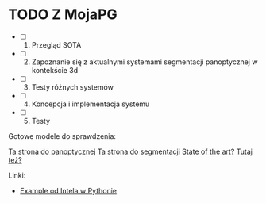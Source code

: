 # TODO Z MojaPG

- [ ] 1. Przegląd SOTA
- [ ] 2. Zapoznanie się z aktualnymi systemami segmentacji panoptycznej w kontekście 3d
- [ ] 3. Testy różnych systemów
- [ ] 4. Koncepcja i implementacja systemu
- [ ] 5. Testy

Gotowe modele do sprawdzenia:

[Ta strona do panoptycznej](https://paperswithcode.com/task/panoptic-segmentation)
[Ta strona do segmentacji](https://paperswithcode.com/task/semantic-segmentation)
[State of the art?](https://deci.ai/blog/sota-dnns-overview/)
[Tutaj też?](https://deci.ai/blog/semantic-segmentation-sota-architectures/)

Linki:

- [Example od Intela w Pythonie](https://github.com/IntelRealSense/librealsense/tree/master/wrappers/python/examples)
